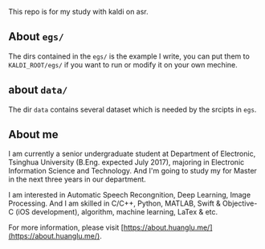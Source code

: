 This repo is for my study with kaldi on asr.

## About `egs/`

The dirs contained in the `egs/` is the example I write, you can put them to `KALDI_ROOT/egs/` if you want to run or modify it on your own mechine.

## about `data/`

The dir `data` contains several dataset which is needed by the srcipts in `egs`.

## About me

I am currently a senior undergraduate student at Department of Electronic, Tsinghua University (B.Eng. expected July 2017), majoring in Electronic Information Science and Technology. And I'm going to study my for Master in the next three years in our department.

I am interested in Automatic Speech Recongnition, Deep Learning, Image Processing. And I am skilled in C/C++, Python, MATLAB, Swift & Objective-C (iOS development), algorithm, machine learning, LaTex & etc.

For more information, please visit [https://about.huanglu.me/](https://about.huanglu.me/).

